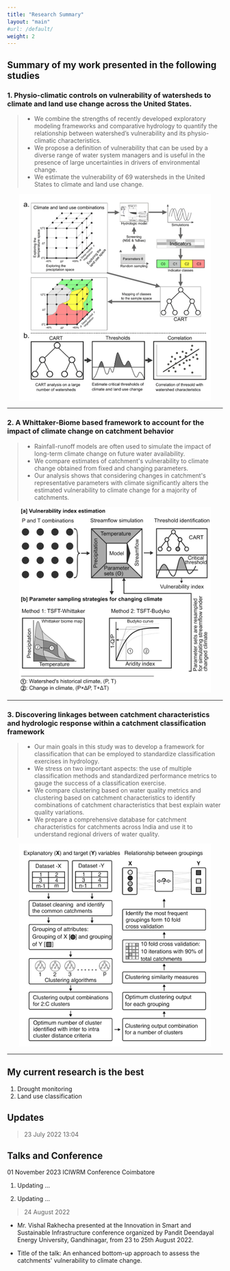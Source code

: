 ```yaml
---
title: "Research Summary"
layout: "main"
#url: /default/
weight: 2
---
```


## Summary of my work presented in the following studies
### 1. Physio-climatic controls on vulnerability of watersheds to climate and land use change across the United States.
> - We combine the strengths of recently developed exploratory modeling frameworks and comparative hydrology to quantify the relationship between watershed’s vulnerability and its physio-climatic characteristics.
> - We propose a definition of vulnerability that can be used by a diverse range of water system managers and is useful in the presence of large uncertainties in drivers of environmental change.
> - We estimate the vulnerability of 69 watersheds in the United States to climate and land use change. 

<p align="center">
  <img src="Research01.png" width="450">
</p>

---

### 2. A Whittaker-Biome based framework to account for the impact of climate change on catchment behavior

> - Rainfall-runoff models are often used to simulate the impact of long-term climate change on future water availability.
> - We compare estimates of catchment's vulnerability to climate change obtained from fixed and changing parameters. 
> - Our analysis shows that considering changes in catchment's representative parameters with climate significantly alters the estimated vulnerability to climate change for a majority of catchments.

<p align="center">
  <img src="Research02.png" width="450">
</p>

---

### 3. Discovering linkages between catchment characteristics and hydrologic response within a catchment classification framework

> - Our main goals in this study was to develop a framework for classification that can be employed to standardize classification exercises in hydrology. 
> - We stress on two important aspects: the use of multiple classification methods and standardized performance metrics to gauge the success of a classification exercise.
> - We compare clustering based on water quality metrics and clustering based on catchment characteristics to identify combinations of catchment characteristics that best explain water quality variations. 
> - We prepare a comprehensive database for catchment characteristics for catchments across India and use it to understand regional drivers of water quality. 

<p align="center">
  <img src="Research03.png" width="450">
</p>

---




## My current research is the best 
1. Drought monitoring 
2. Land use classification 

## Updates
> 23 July 2022 13:04

## Talks and Conference
01 November 2023
ICIWRM Conference Coimbatore
1. Updating ...

2. Updating ...

> 24 August 2022

- Mr. Vishal Rakhecha presented at the Innovation in Smart and Sustainable Infrastructure conference organized by Pandit Deendayal Energy University, Gandhinagar, from 23 to 25th August 2022. 


- Title of the talk: An enhanced bottom-up approach to assess the catchments' vulnerability to climate change.
